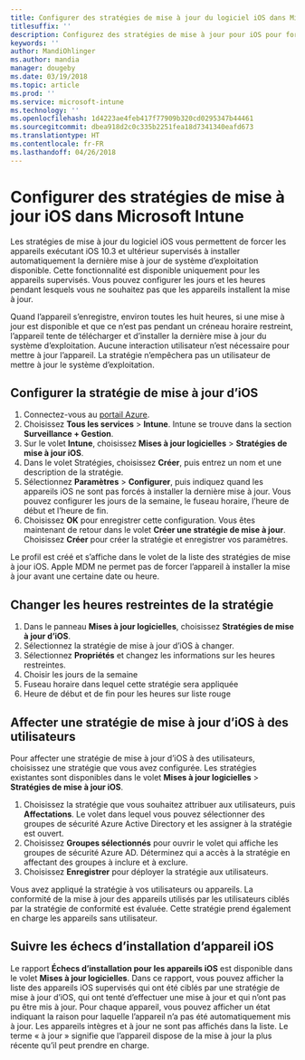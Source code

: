 ```yaml
---
title: Configurer des stratégies de mise à jour du logiciel iOS dans Microsoft Intune
titlesuffix: ''
description: Configurez des stratégies de mise à jour pour iOS pour forcer les appareils iOS supervisés à installer automatiquement la dernière mise à jour logicielle disponible.
keywords: ''
author: MandiOhlinger
ms.author: mandia
manager: dougeby
ms.date: 03/19/2018
ms.topic: article
ms.prod: ''
ms.service: microsoft-intune
ms.technology: ''
ms.openlocfilehash: 1d4223ae4feb417f77909b320cd0295347b44461
ms.sourcegitcommit: dbea918d2c0c335b2251fea18d7341340eafd673
ms.translationtype: HT
ms.contentlocale: fr-FR
ms.lasthandoff: 04/26/2018
---
```

# <a name="configure-ios-update-policies-in-microsoft-intune"></a>Configurer des stratégies de mise à jour iOS dans Microsoft Intune

Les stratégies de mise à jour du logiciel iOS vous permettent de forcer les appareils exécutant iOS 10.3 et ultérieur supervisés à installer automatiquement la dernière mise à jour de système d’exploitation disponible. Cette fonctionnalité est disponible uniquement pour les appareils supervisés. Vous pouvez configurer les jours et les heures pendant lesquels vous ne souhaitez pas que les appareils installent la mise à jour. 

Quand l’appareil s’enregistre, environ toutes les huit heures, si une mise à jour est disponible et que ce n’est pas pendant un créneau horaire restreint, l’appareil tente de télécharger et d’installer la dernière mise à jour du système d’exploitation. Aucune interaction utilisateur n’est nécessaire pour mettre à jour l’appareil. La stratégie n’empêchera pas un utilisateur de mettre à jour le système d’exploitation.

## <a name="configure-the-ios-update-policy"></a>Configurer la stratégie de mise à jour d’iOS
1. Connectez-vous au [portail Azure](https://portal.azure.com).
2. Choisissez **Tous les services** > **Intune**. Intune se trouve dans la section **Surveillance + Gestion**.
3. Sur le volet **Intune**, choisissez **Mises à jour logicielles** > **Stratégies de mise à jour iOS**.
4. Dans le volet Stratégies, choisissez **Créer**, puis entrez un nom et une description de la stratégie.
5. Sélectionnez **Paramètres** > **Configurer**, puis indiquez quand les appareils iOS ne sont pas forcés à installer la dernière mise à jour. Vous pouvez configurer les jours de la semaine, le fuseau horaire, l’heure de début et l’heure de fin.
6. Choisissez **OK** pour enregistrer cette configuration. Vous êtes maintenant de retour dans le volet **Créer une stratégie de mise à jour**. Choisissez **Créer** pour créer la stratégie et enregistrer vos paramètres.

Le profil est créé et s’affiche dans le volet de la liste des stratégies de mise à jour iOS. Apple MDM ne permet pas de forcer l’appareil à installer la mise à jour avant une certaine date ou heure. 

## <a name="change-the-restricted-times-for-the-policy"></a>Changer les heures restreintes de la stratégie

1.  Dans le panneau **Mises à jour logicielles**, choisissez **Stratégies de mise à jour d’iOS**.
2.  Sélectionnez la stratégie de mise à jour d’iOS à changer.
3.  Sélectionnez **Propriétés** et changez les informations sur les heures restreintes.
4.  Choisir les jours de la semaine
5.  Fuseau horaire dans lequel cette stratégie sera appliquée
6.  Heure de début et de fin pour les heures sur liste rouge

## <a name="assign-an-ios-update-policy-to-users"></a>Affecter une stratégie de mise à jour d’iOS à des utilisateurs

Pour affecter une stratégie de mise à jour d’iOS à des utilisateurs, choisissez une stratégie que vous avez configurée. Les stratégies existantes sont disponibles dans le volet **Mises à jour logicielles** > **Stratégies de mise à jour iOS**.

1. Choisissez la stratégie que vous souhaitez attribuer aux utilisateurs, puis **Affectations**. Le volet dans lequel vous pouvez sélectionner des groupes de sécurité Azure Active Directory et les assigner à la stratégie est ouvert.
2. Choisissez **Groupes sélectionnés** pour ouvrir le volet qui affiche les groupes de sécurité Azure AD. Déterminez qui a accès à la stratégie en affectant des groupes à inclure et à exclure.
3. Choisissez **Enregistrer** pour déployer la stratégie aux utilisateurs.

Vous avez appliqué la stratégie à vos utilisateurs ou appareils. La conformité de la mise à jour des appareils utilisés par les utilisateurs ciblés par la stratégie de conformité est évaluée. Cette stratégie prend également en charge les appareils sans utilisateur.

## <a name="monitor-ios-device-installation-failures"></a>Suivre les échecs d’installation d’appareil iOS
<!-- 1352223 -->
Le rapport **Échecs d’installation pour les appareils iOS** est disponible dans le volet **Mises à jour logicielles**. Dans ce rapport, vous pouvez afficher la liste des appareils iOS supervisés qui ont été ciblés par une stratégie de mise à jour d’iOS, qui ont tenté d’effectuer une mise à jour et qui n’ont pas pu être mis à jour. Pour chaque appareil, vous pouvez afficher un état indiquant la raison pour laquelle l’appareil n’a pas été automatiquement mis à jour. Les appareils intègres et à jour ne sont pas affichés dans la liste. Le terme « à jour » signifie que l’appareil dispose de la mise à jour la plus récente qu’il peut prendre en charge.

